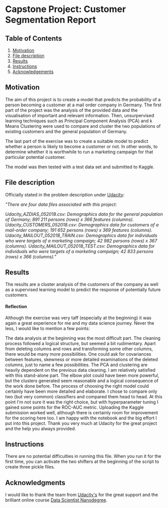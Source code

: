 # Capstone Project: Customer Segmentation Report

## Table of Contents

1. [Motivation](#motivation)
2. [File description](#file)
3. [Results](#results)
4. [Instructions](#instructions)
5. [Acknowledgements](#acknowledgements)

## Motivation <a name="motivation"></a>

The aim of this project is to create a model that predicts the probability of a person becoming a customer at a mail 
order company in Germany. The first part of the project was the analysis of the provided data and the visualisation of 
important and relevant information. Then, unsurpervised learning techniques such as Principal Component Analysis (PCA) 
and k Means Clustering were used to compare and cluster the two populations of existing customers and the general 
population of Germany.

The last part of the exercise was to create a suitable model to predict whether a person is likely to become a customer 
or not. In other words, to determine whether it is worthwhile to run a marketing campaign for that particular potential 
customer.

The model was then tested with a test data set and submitted to Kaggle.


## File description <a name="file"></a>

Officially stated in the problem description under [Udacity](https://www.udacity.com/):

*"There are four data files associated with this project:*

*Udacity_AZDIAS_052018.csv: Demographics data for the general population of Germany; 891 211 persons (rows) x 366 features (columns).*
*Udacity_CUSTOMERS_052018.csv: Demographics data for customers of a mail-order company; 191 652 persons (rows) x 369 features (columns).*
*Udacity_MAILOUT_052018_TRAIN.csv: Demographics data for individuals who were targets of a marketing campaign; 42 982 persons (rows) x 367 (columns).*
*Udacity_MAILOUT_052018_TEST.csv: Demographics data for individuals who were targets of a marketing campaign; 42 833 persons (rows) x 366 (columns)."*


## Results <a name="results"></a>

The results are a cluster analysis of the customers of the company as well as a supervised learning model to predict 
the response of potentially future customers.



#### Reflection

Although the exercise was very taff (especially at the beginning) it was again a great experience for me and my data 
science journey. Never the less, I would like to mention a few points:

The data analysis at the beginning was the most difficult part. The cleaning process followed a logical structure, but 
seemed a bit rudimentary. Apart from deleting columns and rows and transforming some other columns, there would be many 
more possibilities. One could ask for covariances between features, skewness or more detailed examinations of the 
deleted columns, just to name a few possibilities.
The PCA and clustering are heavily dependent on the previous data cleaning. I am relatively satisfied with this 
stand-alone part. The elbow plot could have been more powerful, but the clusters generated seem reasonable and a logical 
consequence of the work done before.
The process of choosing the right model could certainly have been more detailed and elaborate. I chose to compare only 
two (but very common) classifiers and compared them head to head. At this point I'm not sure it was the right choice, 
but with hyperparameter tuning I gained some points for the ROC-AUC metric. Uploading the Kaggle submission worked well, 
although there is certainly room for improvement for the scoring here too.
I am happy with the notebook and the big effort I put into this project. Thank you very much at Udacity for the great 
project and the help you always provided.

## Instructions <a name="instructions"></a>

There are no potential difficulties in running this file. When you run it for the first time, you can activate the two 
shifters at the beginning of the script to create three pickle files.


## Acknowledgments <a name="acknowledgments"></a>

I would like to thank the team from [Udacity's](https://www.udacity.com/) for the great support and the brilliant online 
course [Data Scientist Nanodegree](https://www.udacity.com/course/data-scientist-nanodegree--nd025).